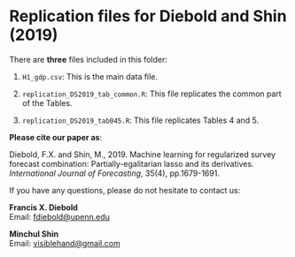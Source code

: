 # Replication files for Diebold and Shin (2019) 

There are **three** files included in this folder:

1. `H1_gdp.csv`: This is the main data file.

2. `replication_DS2019_tab_common.R`: This file replicates the common part of the Tables.

3. `replication_DS2019_tab045.R`: This file replicates Tables 4 and 5.

**Please cite our paper as**:

Diebold, F.X. and Shin, M., 2019. Machine learning for regularized survey forecast combination: Partially-egalitarian lasso and its derivatives. *International Journal of Forecasting*, 35(4), pp.1679-1691.

If you have any questions, please do not hesitate to contact us:

**Francis X. Diebold**  
Email: [fdiebold@upenn.edu](mailto:fdiebold@upenn.edu)

**Minchul Shin**  
Email: [visiblehand@gmail.com](mailto:visiblehand@gmail.com)
